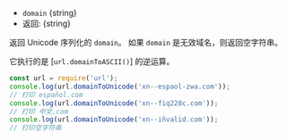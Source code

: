 <!-- YAML
added:
  - v7.4.0
  - v6.13.0
-->

* `domain` {string}
* 返回: {string}

返回 Unicode 序列化的 `domain`。
如果 `domain` 是无效域名，则返回空字符串。

它执行的是 [`url.domainToASCII()`] 的逆运算。

```js
const url = require('url');
console.log(url.domainToUnicode('xn--espaol-zwa.com'));
// 打印 español.com
console.log(url.domainToUnicode('xn--fiq228c.com'));
// 打印 中文.com
console.log(url.domainToUnicode('xn--iñvalid.com'));
// 打印空字符串
```


